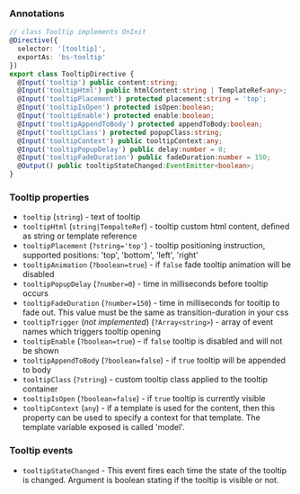 ### Annotations
```typescript
// class Tooltip implements OnInit
@Directive({
  selector: '[tooltip]',
  exportAs: 'bs-tooltip'
})
export class TooltipDirective {
  @Input('tooltip') public content:string;
  @Input('tooltipHtml') public htmlContent:string | TemplateRef<any>;
  @Input('tooltipPlacement') protected placement:string = 'top';
  @Input('tooltipIsOpen') protected isOpen:boolean;
  @Input('tooltipEnable') protected enable:boolean;
  @Input('tooltipAppendToBody') protected appendToBody:boolean;
  @Input('tooltipClass') protected popupClass:string;
  @Input('tooltipContext') public tooltipContext:any;
  @Input('tooltipPopupDelay') public delay:number = 0;
  @Input('tooltipFadeDuration') public fadeDuration:number = 150;
  @Output() public tooltipStateChanged:EventEmitter<boolean>;
}
```

### Tooltip properties
  - `tooltip` (`string`) - text of tooltip
  - `tooltipHtml` (`string|TempalteRef`) - tooltip custom html content, defined as string or template reference
  - `tooltipPlacement` (`?string='top'`) - tooltip positioning instruction, supported positions: 'top', 'bottom', 'left', 'right'
  - `tooltipAnimation` (`?boolean=true`) - if `false` fade tooltip animation will be disabled
  - `tooltipPopupDelay` (`?number=0`) - time in milliseconds before tooltip occurs
  - `tooltipFadeDuration` (`?number=150`) - time in milliseconds for tooltip to fade out. This value must be the same as transition-duration in your css
  - `tooltipTrigger` (*not implemented*) (`?Array<string>`) - array of event names which triggers tooltip opening
  - `tooltipEnable` (`?boolean=true`) - if `false` tooltip is disabled and will not be shown
  - `tooltipAppendToBody` (`?boolean=false`) - if `true` tooltip will be appended to body
  - `tooltipClass` (`?string`) - custom tooltip class applied to the tooltip container
  - `tooltipIsOpen` (`?boolean=false`) - if `true` tooltip is currently visible
  - `tooltipContext` (`any`) - if a template is used for the content, then this property can be used to specify a context for that template. The template variable exposed is called 'model'.

### Tooltip events
  - `tooltipStateChanged` - This event fires each time the state of the tooltip is changed. Argument is boolean stating if the tooltip is visible or not.
